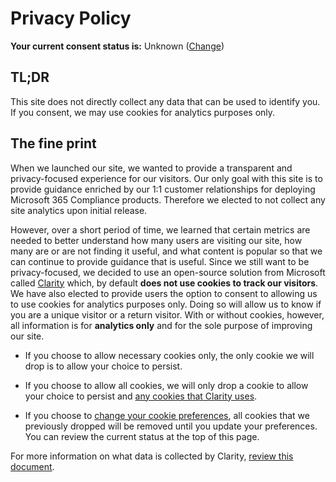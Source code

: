 # Privacy Policy

**Your current consent status is:** <span id=status>Unknown</span> ([Change](javascript:cookieConsent.reset()))

## TL;DR

This site does not directly collect any data that can be used to identify you.  If you consent, we may use cookies for analytics purposes only.

## The fine print

When we launched our site, we wanted to provide a transparent and privacy-focused experience for our visitors.  Our only goal with this site is to provide guidance enriched by our 1:1 customer relationships for deploying Microsoft 365 Compliance products.  Therefore we elected to not collect any site analytics upon initial release.  

However, over a short period of time, we learned that certain metrics are needed to better understand how many users are visiting our site, how many are or are not finding it useful, and what content is popular so that we can continue to provide guidance that is useful.  Since we still want to be privacy-focused, we decided to use an open-source solution from Microsoft called [Clarity](https://clarity.microsoft.com) which, by default **does not use cookies to track our visitors**.  We have also elected to provide users the option to consent to allowing us to use cookies for analytics purposes only.  Doing so will allow us to know if you are a unique visitor or a return visitor.  With or without cookies, however, all information is for **analytics only** and for the sole purpose of improving our site.

* If you choose to allow necessary cookies only, the only cookie we will drop is to allow your choice to persist.

* If you choose to allow all cookies, we will only drop a cookie to allow your choice to persist and [any cookies that Clarity uses](https://docs.microsoft.com/en-us/clarity/cookie-list#what-cookies-does-clarity-set).

* If you choose to [change your cookie preferences](javascript:cookieConsent.reset()), all cookies that we previously dropped will be removed until you update your preferences.  You can review the current status at the top of this page.

For more information on what data is collected by Clarity, [review this document](https://docs.microsoft.com/en-us/clarity/clarity-data).